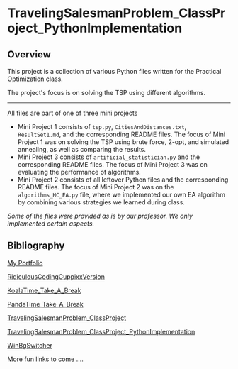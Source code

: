 # TravelingSalesmanProblem_ClassProject_PythonImplementation

## Overview

This project is a collection of various Python files written for the Practical Optimization class.

The project's focus is on solving the TSP using different algorithms.

---

All files are part of one of three mini projects

- Mini Project 1 consists of `tsp.py`, `CitiesAndDistances.txt`, `ResultSet1.md`, and the corresponding README files. The focus of Mini Project 1 was on solving the TSP using brute force, 2-opt, and simulated annealing, as well as comparing the results.
- Mini Project 3 consists of `artificial_statistician.py` and the corresponding README files. The focus of Mini Project 3 was on evaluating the performance of algorithms.
- Mini Project 2 consists of all leftover Python files and the corresponding README files. The focus of Mini Project 2 was on the `algorithms_HC_EA.py` file, where we implemented our own EA algorithm by combining various strategies we learned during class.

*Some of the files were provided as is by our professor. We only implemented certain aspects.*

## Bibliography

[My Portfolio](https://cuppixx.github.io)

[RidiculousCodingCuppixxVersion](https://github.com/Cuppixx/RidiculousCodingCuppixxVersion/tree/main)

[KoalaTime_Take_A_Break](https://github.com/Cuppixx/KoalaTime_Take-A-Break)

[PandaTime_Take_A_Break](https://github.com/Cuppixx/PandaTime_Take-A-Break)

[TravelingSalesmanProblem_ClassProject](https://github.com/Cuppixx/TravelingSalesmanProblem_ClassProject)

[TravelingSalesmanProblem_ClassProject_PythonImplementation](https://github.com/Cuppixx/TravelingSalesmanProblem_ClassProject_PythonImplementation)

[WinBgSwitcher](https://github.com/Cuppixx/WinBgSwitcher)

More fun links to come ....
